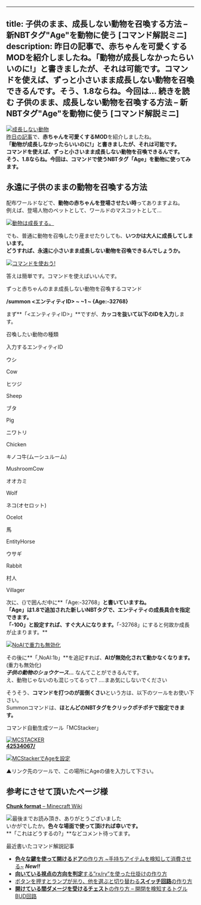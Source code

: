 
---
title: 子供のまま、成長しない動物を召喚する方法 – 新NBTタグ"Age"を動物に使う [コマンド解説ミニ]
description: 昨日の記事で、赤ちゃんを可愛くするMODを紹介しましたね。「動物が成長しなかったらいいのに!」と書きましたが、それは可能です。コマンドを使えば、ずっと小さいまま成長しない動物を召喚できるんです。そう、1.8ならね。今回は… 続きを読む 子供のまま、成長しない動物を召喚する方法 – 新NBTタグ"Age"を動物に使う [コマンド解説ミニ]
---

[![成長しない動物](https://cdn-ak.f.st-hatena.com/images/fotolife/s/sasigume/20210208/20210208140708.png)](#5/5/55e737b4.png "成長しない動物")  
[昨日の記事](/45327048/ "【MOD紹介】ただでさえ可愛い赤ちゃんを、こんなにカワイク!「BabyAnimalsModelSwapper」[Minecraft]")で、**赤ちゃんを可愛くするMOD**を紹介しましたね。  
**「動物が成長しなかったらいいのに!」**と書きましたが、**それは可能です。**  
コマンドを使えば、**ずっと小さいまま成長しない動物**を召喚できるんです。  
そう、1.8ならね。今回は、コマンドで使う**NBTタグ「Age」を動物に使ってみます。**

## 永遠に子供のままの動物を召喚する方法

配布ワールドなどで、**動物の赤ちゃんを登場させたい時**ってありますよね。  
例えば、登場人物のペットとして、ワールドのマスコットとして…

[![動物は成長する。](https://cdn-ak.f.st-hatena.com/images/fotolife/s/sasigume/20210208/20210208175149.png)](#f/0/f0396da2.png "動物は成長する。")

でも、普通に動物を召喚したり産ませたりしても、**いつかは大人に成長してしまいます。**  
**どうすれば、永遠に小さいまま成長しない動物を召喚できるんでしょうか。**

[![コマンドを使おう!](https://cdn-ak.f.st-hatena.com/images/fotolife/s/sasigume/20210208/20210208160623.png)](#c/6/c672d3d6.png "コマンドを使おう!")

答えは簡単です。コマンドを使えばいいんです。

ずっと赤ちゃんのまま成長しない動物を召喚するコマンド

**/summon <エンティティID> ~ ~1 ~ {Age:-32768}**

まず**「<エンティティID>」**ですが、**カッコを抜いて以下のIDを入力**します。

召喚したい動物の種類

入力するエンティティID

ウシ

Cow

ヒツジ

Sheep

ブタ

Pig

ニワトリ

Chicken

キノコ牛(ムーシュルーム)

MushroomCow

オオカミ

Wolf

ネコ(オセロット)

Ocelot

馬

EntityHorse

ウサギ

Rabbit

村人

Villager

次に、{}で囲んだ中に**「Age:-32768」**と書いていますね。  
**「Age」は1.8で追加された新しいNBTタグで、エンティティの成長具合を指定できます。**  
「-100」と設定すれば、すぐ大人になります。**「-32768」にすると何故か成長が止まります。**

[![NoAIで重力も無効化](https://cdn-ak.f.st-hatena.com/images/fotolife/s/sasigume/20210208/20210208133202.png)](#2/f/2ff4ce23.png "NoAIで重力も無効化")

その後に**「,NoAI:1b」**を追記すれば、**AIが無効化されて動かなくなります。**(重力も無効化)  
_**子供の動物のショウケース…**_ なんてことができるんです。  
え、動物じゃないのも混じってるって? ….まあ気にしないでください

そうそう、**コマンドを打つのが面倒くさい**という方は、以下のツールをお使い下さい。  
Summonコマンドは、**ほとんどのNBTタグをクリックポチポチで設定できます。**

コマンド自動生成ツール「MCStacker」

[![MCSTACKER](https://cdn-ak.f.st-hatena.com/images/fotolife/s/sasigume/20210208/20210208135321.png)  
**42534067/**](/42534067/ "最強のコマンド生成ツール「MCStacker」の使い方")

[![MCStackerでAgeを設定](https://cdn-ak.f.st-hatena.com/images/fotolife/s/sasigume/20210208/20210208151136.jpg)](#9/1/91595744.jpg "MCStackerでAgeを設定")

▲リンク先のツールで、この場所にAgeの値を入力して下さい。

## 参考にさせて頂いたページ様

[**Chunk format** – Minecraft Wiki](http://minecraft.gamepedia.com/Chunk_format)

![最後までお読み頂き、ありがとうございました](https://cdn-ak.f.st-hatena.com/images/fotolife/s/sasigume/20210208/20210208083606.png)  
いかがでしたか。**色々な場面で使って頂ければ幸いです。**  
**「これはどうするの?」**などコメント待ってます。

最近書いたコマンド解説記事

*   [**色々な鍵を使って開けるドア**の作り方 ~手持ちアイテムを検知して消費させる~](/door-with-key-command/) _**New!!**_
*   [**向いている視点の方向を判定**する”rx/ry”を使った仕掛けの作り方](/44870887/)
*   [ボタンを押すとランプが光り、他を選ぶと切り替わる**スイッチ回路**の作り方](/44652899/)
*   [**開けている間ダメージを受けるチェスト**の作り方 – 開閉を検知するトグルBUD回路](/damage-chest/)
